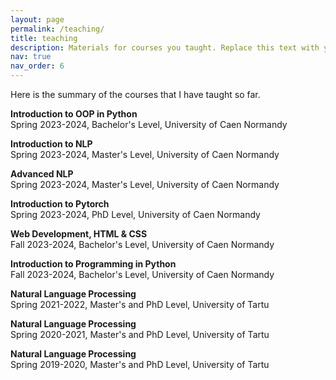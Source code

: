 ```yaml
---
layout: page
permalink: /teaching/
title: teaching
description: Materials for courses you taught. Replace this text with your description.
nav: true
nav_order: 6
---
```


Here is the summary of the courses that I have taught so far.

**Introduction to OOP in Python** \
Spring 2023-2024, Bachelor's Level, University of Caen Normandy

**Introduction to NLP** \
Spring 2023-2024, Master's Level, University of Caen Normandy

**Advanced NLP** \
Spring 2023-2024, Master's Level, University of Caen Normandy

**Introduction to Pytorch** \
Spring 2023-2024, PhD Level, University of Caen Normandy

**Web Development, HTML & CSS** \
Fall 2023-2024, Bachelor's Level, University of Caen Normandy

**Introduction to Programming in Python** \
Fall 2023-2024, Bachelor's Level, University of Caen Normandy

**Natural Language Processing** \
Spring 2021-2022, Master's and PhD Level, University of Tartu

**Natural Language Processing** \
Spring 2020-2021, Master's and PhD Level, University of Tartu

**Natural Language Processing** \
Spring 2019-2020, Master's and PhD Level, University of Tartu